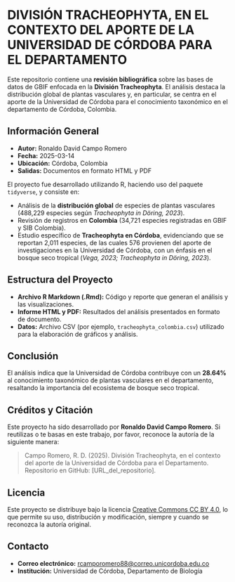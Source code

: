 # DIVISIÓN TRACHEOPHYTA, EN EL CONTEXTO DEL APORTE DE LA UNIVERSIDAD DE CÓRDOBA PARA EL DEPARTAMENTO

Este repositorio contiene una **revisión bibliográfica** sobre las bases de datos de GBIF enfocada en la **División Tracheophyta**. El análisis destaca la distribución global de plantas vasculares y, en particular, se centra en el aporte de la Universidad de Córdoba para el conocimiento taxonómico en el departamento de Córdoba, Colombia.

## Información General

- **Autor:** Ronaldo David Campo Romero  
- **Fecha:** 2025-03-14  
- **Ubicación:** Córdoba, Colombia  
- **Salidas:** Documentos en formato HTML y PDF

El proyecto fue desarrollado utilizando R, haciendo uso del paquete `tidyverse`, y consiste en:
- Análisis de la **distribución global** de especies de plantas vasculares (488,229 especies según *Tracheophyta in Döring, 2023*).
- Revisión de registros en **Colombia** (34,721 especies registradas en GBIF y SIB Colombia).
- Estudio específico de **Tracheophyta en Córdoba**, evidenciando que se reportan 2,011 especies, de las cuales 576 provienen del aporte de investigaciones en la Universidad de Córdoba, con un énfasis en el bosque seco tropical (*Vega, 2023; Tracheophyta in Döring, 2023*).

## Estructura del Proyecto

- **Archivo R Markdown (.Rmd):** Código y reporte que generan el análisis y las visualizaciones.
- **Informe HTML y PDF:** Resultados del análisis presentados en formato de documento.
- **Datos:** Archivo CSV (por ejemplo, `tracheophyta_colombia.csv`) utilizado para la elaboración de gráficos y análisis.

## Conclusión

El análisis indica que la Universidad de Córdoba contribuye con un **28.64%** al conocimiento taxonómico de plantas vasculares en el departamento, resaltando la importancia del ecosistema de bosque seco tropical.

## Créditos y Citación

Este proyecto ha sido desarrollado por **Ronaldo David Campo Romero**. Si reutilizas o te basas en este trabajo, por favor, reconoce la autoría de la siguiente manera:

> Campo Romero, R. D. (2025). División Tracheophyta, en el contexto del aporte de la Universidad de Córdoba para el Departamento. Repositorio en GitHub: [URL_del_repositorio].

## Licencia

Este proyecto se distribuye bajo la licencia [Creative Commons CC BY 4.0](https://creativecommons.org/licenses/by/4.0/), lo que permite su uso, distribución y modificación, siempre y cuando se reconozca la autoría original.

## Contacto

- **Correo electrónico:** rcamporomero88@correo.unicordoba.edu.co  
- **Institución:** Universidad de Córdoba, Departamento de Biología
